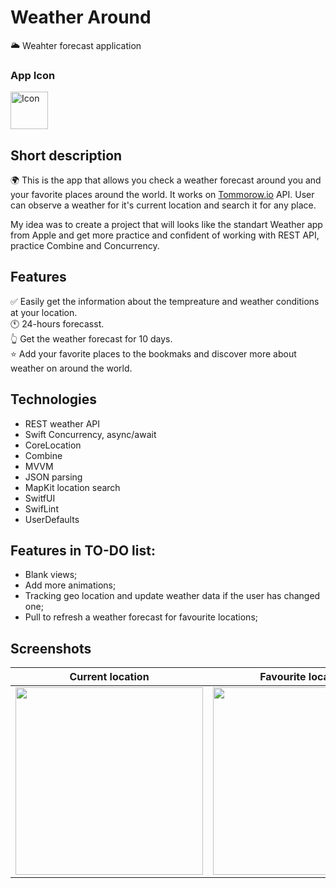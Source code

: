 # Weather Around 
🌥 Weahter forecast application

### App Icon
<img width="60" alt="Icon" src="https://user-images.githubusercontent.com/81718237/202279067-0a7864e7-b075-4099-8999-6c36b254edef.png">


## Short description
 
 🌍 This is the app that allows you check a weather forecast around you and your favorite places around the world. It works on [Tommorow.io](https://www.tomorrow.io) API. User can observe a weather for it's current location and search it for any place. 
 
My idea was to create a project that will looks like the standart Weather app from Apple and get more practice and confident of working with REST API, practice Combine and Concurrency. 
 
 ## Features 
✅ Easily get the information about the tempreature and weather conditions at your location.<br> 
🕚 24-hours forecasst.<br> 
👆 Get the weather forecast for 10 days.<br> 
⭐️ Add your favorite places to the bookmaks and discover more about weather on around the world.<br> 
 
 ## Technologies
 - REST weather API
 - Swift Concurrency, async/await
 - CoreLocation
 - Combine
 - MVVM
 - JSON parsing
 - MapKit location search
 - SwitfUI
 - SwifLint
 - UserDefaults 
 
 ## Features in TO-DO list:
 - Blank views;
 - Add more animations;
 - Tracking geo location and update weather data if the user has changed one;
 - Pull to refresh a weather forecast for favourite locations;

## Screenshots

Current location                                                         |  Favourite locations                                                       
:----------------------------------------------------------------:|:--------------------------------------------------------------------:
[<img src="https://user-images.githubusercontent.com/81718237/202274918-ee5f2f8d-94e5-4999-af7f-7429be2d5597.gif" width = "300" />](image.png) | [<img src="https://user-images.githubusercontent.com/81718237/202274072-1639b74e-fdda-457d-9dac-806a33e6b05e.gif" width="300"/>](image.png)








